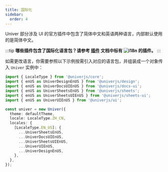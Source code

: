 ```yaml
---
title: 国际化
sidebar:
  order: 4
---
```


Univer 部分涉及 UI 的官方插件中包含了简体中文和英语两种语言，内部默认使用的是简体中文。

:::tip
**哪些插件包含了国际化语言包？请参考 [插件](/zh-cn/api) 文档中标有 ![i18n](https://img.shields.io/badge/zh--CN%20%7C%20en--US-cornflowerblue?label=i18n) 的插件。**
:::

如需更改语言，你需要参照以下示例按需引入对应的语言包，并组装成一个对象传入 `Univer` 实例中：

```typescript title="main.ts"
import { LocaleType } from '@univerjs/core';
import { enUS as UniverDesignEnUS } from '@univerjs/design';
import { enUS as UniverDocsUIEnUS } from '@univerjs/docs-ui';
import { enUS as UniverSheetsEnUS } from '@univerjs/sheets';
import { enUS as UniverSheetsUIEnUS } from '@univerjs/sheets-ui';
import { enUS as UniverUIEnUS } from '@univerjs/ui';

const univer = new Univer({
  theme: defaultTheme,
  locale: LocaleType.ZH_CN,
  locales: {
    [LocaleType.EN_US]: {
      ...UniverSheetsEnUS,
      ...UniverDocsUIEnUS,
      ...UniverSheetsUIEnUS,
      ...UniverUIEnUS,
      ...UniverDesignEnUS,
    },
  },
});
```
